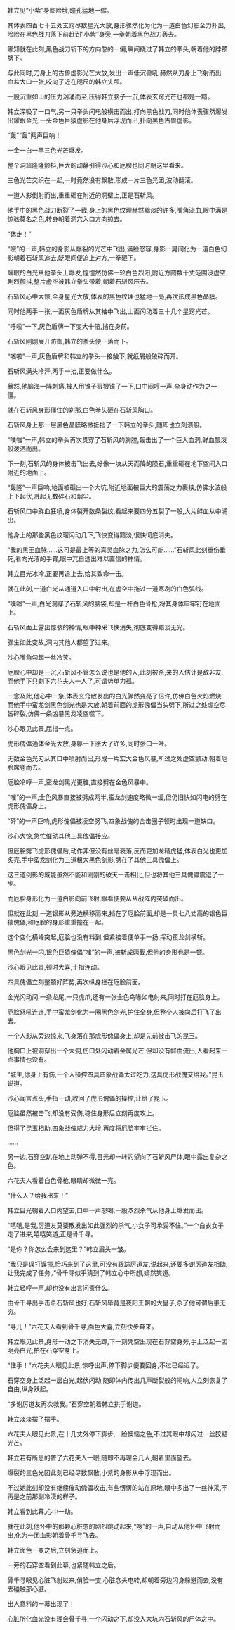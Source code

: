 
韩立见“小紫”身临险境,瞳孔猛地一缩。

其体表四百七十五处玄窍尽数星光大放,身形骤然化为化为一道白色幻影全力扑出,险险在黑色战刀落下前赶到”小紫”身旁,一拳朝着黑色战刀轰去。

哪知就在此刻,黑色战刀斩下的方向忽的一偏,瞬间绕过了韩立的拳头,朝着他的脖颈劈下。

与此同时,刀身上的古兽虚影光芒大放,发出一声低沉兽吼,赫然从刀身上飞射而出,血盆大口一张,咬向了近在咫尺的韩立头颅。

一股沉重如山的压力汹涌而至,压得韩立脑子一沉,体表玄窍光芒也都是一黯。

韩立深吸了一口气,另一只拳头闪电般横击而出,打向黑色战刀,同时他体表骤然爆发出耀眼金光,一头金色巨猿虚影在他身后浮现而出,扑向黑色古兽虚影。

“轰”“轰”两声巨响！

一金一白一黑三色光芒爆发。

整个洞窟隆隆颤抖,巨大的动静引得沙心和厄脍也同时朝这里看来。

三色光芒交织在一起,一时竟然没有飘散,形成一片三色光团,波动翻滚。

一道人影倒射而出,重重砸在附近的洞壁上,正是石斩风。

他手中的黑色战刀断裂了一截,身上的黑色纹理赫然黯淡的许多,嘴角流血,眼中满是惊骇莫名之色,转身朝着洞穴入口方向掠去。

“休走！”

“嗖”的一声,韩立的身影从爆裂的光芒中飞出,满脸怒容,身影一晃间化为一道白色幻影朝着石斩风追去,眨眼间便追上对方,一拳砸下。

耀眼的白光从他拳头上爆发,惶惶然仿佛一轮白色烈阳,附近方圆数十丈范围没虚空剧烈颤抖,整片虚空被韩立拳头带着,朝着石斩风压去。

石斩风心中大惊,全身星光大放,体表的黑色纹理也猛地一亮,再次形成黑色晶膜。

同时他两手一张,一面灰色盾牌从其袖中飞出,上面闪动着三十几个星窍光芒。

“呼啦”一下,灰色盾牌一下变大十倍,挡在身前。

石斩风刚刚展开防御,韩立的拳头便一落而下。

“嗤啦”一声,灰色盾牌和韩立的拳头一接触下,就纸屑般破碎而开。

石斩风满头冷汗,两手一抬,正要做什么。

蓦然,他脑海一阵刺痛,被人用锥子狠狠锥了一下,口中闷哼一声,全身动作为之一僵。

就在石斩风身形僵住的刹那,白色拳头砸在石斩风胸口。

石斩风身上那一层黑色晶膜略微抵挡了一下韩立的拳头,随即也立刻溃般。

“噗嗤”一声,韩立的拳头再次贯穿了石斩风的胸膛,轰击出了一个巨大血洞,鲜血瓢泼般泼洒而出。

下一刻,石斩风的身体被击飞出去,好像一块从天而降的陨石,重重砸在地下空间入口附近的地面上。

“轰隆”一声巨响,地面被砸出一个大坑,附近地面被巨大的震荡之力裹挟,仿佛水波般上下起伏,溅起无数碎石和烟尘。

石斩风口中鲜血狂喷,身体裂开数条裂纹,看起来要四分五裂了一般,大片鲜血从中涌出。

他身上的那些黑色纹理闪动几下,飞快变得黯淡,很快彻底消失。

“我的黑王血脉……这可是最上等的真灵血脉之力,怎么可能……”石斩风此刻重伤垂死,看向光洁的手臂,眼中兀自透出难以置信的神情。

韩立目光冰冷,正要再追上去,给其致命一击。

就在此刻,一道白光从通道入口中射出,在虚空中拖过一道寒冽的白色弧线。

“噗嗤”一声,白光洞穿了石斩风的脑袋,却是一杆白色骨枪,将其身体牢牢钉在地面上。

石斩风面上露出惊骇的神情,眼中神采飞快消失,彻底变得黯淡无光。

骤生如此变故,洞内其他人都望了过来。

沙心嘴角勾起一丝冷笑。

厄脍心中却是一沉,石斩风不管怎么说也是他的人,此刻被杀,来的人估计是敌非友,而他手下只剩下六花夫人一人了,可谓势单力孤。

一念及此,他心中一急,体表玄窍散发出的白光骤然变亮了倍许,仿佛白色火焰燃烧,而他手中蛮龙剑黑色剑光也是大放,朝着前面的虎形傀儡当头劈下,所过之处虚空尽皆碎裂,仿佛一条凶暴黑龙凌空噬下。

沙心眼见此景,屈指一点。

虎形傀儡通体金光大放,身躯一下涨大了许多,同时张口一吐。

无数金色光刃从其口中喷射而出,形成一片宏大金色风暴,所过之处虚空颤动,朝着厄脍席卷而去。

厄脍冷哼一声,蛮龙剑黑光更胜,直接劈在金色风暴中。

“嗤”的一声,金色风暴直接被劈成两半,蛮龙剑速度略微一缓,但仍旧快如闪电的劈在虎形傀儡身上。

“砰”的一声巨响,虎形傀儡被凌空劈飞,四象战傀的合击圈子顿时出现一道缺口。

沙心大惊,急忙催动其他三具傀儡接应。

但厄脍劈飞虎形傀儡后,动作非但没有丝毫衰落,反而更加龙精虎猛,体表白光也更加炙亮,手中蛮龙剑化为三道粗大黑色剑影,劈在了其他三具傀儡上。

这三道剑影的威能虽然不能和刚刚的破天一击相比,但也将其他三具傀儡震退了一步。

而厄脍身形化为一道白影向前飞射,眼看便要从从战阵内突破而出。

但就在此刻,一道银影从旁边横移而来,挡在了厄脍前面,却是一具七八丈高的银色巨猿傀儡,和厄脍的身形重重撞在一起。

这个变化横峰突起,厄脍也没有料到,但紧接着便单手一扬,挥动蛮龙剑横斩。

黑色剑光一闪,银色巨猿傀儡“嗤”的一声,被斩成两截,但他的身形也是一顿。

沙心眼见此景,顿时大喜,十指连动。

四具傀儡立刻整顿好阵势,再次纵身拦在厄脍前面。

金光闪动间,一条龙尾,一只虎爪,还有一张金色鸟喙如电射来,同时打在厄脍身上。

厄脍怒吼连连,手中蛮龙剑化为一圈黑色剑光,护住全身,但整个人被向后打飞了出去。

一个人影从旁边掠来,飞身落在那虎形傀儡身上,却是先前被击飞的昆玉。

他胸口上被洞穿出一个大洞,伤口处闪动着金属光芒,但却没有鲜血流出,人看起来一点事情也没有。

“城主,你身上有伤,一个人操控四具四象战儡太过吃力,这具虎形战傀交给我。”昆玉说道。

沙心闻言点头,手指一动,收回了虎形傀儡的操控,让给了昆玉。

厄脍虽然被击飞,却没有受伤,稳住身形后立刻再度攻上。

但得了昆玉相助,四象战傀威力大增,再度将厄脍牢牢拦住。

……

另一边,石穿空趴在地上动弹不得,目光却一转的望向了石斩风尸体,眼中露出复杂之色。

六花夫人看着白色骨枪,眼睛却微微一亮。

“什么人？给我出来！”

韩立目光朝着入口内望去,口中一声怒喝,一股浓烈杀气从他身上爆发而出。

“嘻嘻,是我,厉道友莫要散发出如此强烈的杀气,小女子可承受不住。”一个白衣女子走了进来,嘻嘻笑道,正是骨千寻。

“是你？你怎么会来到这里？”韩立眉头一皱。

“我只是误打误撞,恰巧来到了这里,可没有跟踪厉道友,说起来,还要多谢厉道友相助,让我完成了任务。”骨千寻似乎猜到了韩立心中所想,嫣然笑道。

韩立轻哼一声,却也没有出言问责什么。

由骨千寻出手击杀石斩风也好,石斩风毕竟是夜阳王朝的大皇子,杀了他可谓后患无穷。

“寻儿！”六花夫人看到骨千寻,面色大喜,立刻快步奔来。

韩立眼见此景,身形一动之下消失无踪,下一刻凭空出现在石穿空身旁,手上泛起一团明亮白光,拍在石穿空身上。

“住手！”六花夫人眼见此景,惊呼出声,停下脚步便要回身,不过已经迟了。

石穿空身上泛起一层白光,起伏闪动,随即体内传出几声断裂般的闷响,人立刻恢复了自由,纵身跃起。

“多谢厉道友再次救我。”石穿空朝着韩立拱手谢道。

韩立淡淡摆了摆手。

六花夫人眼见此景,在十几丈外停下脚步,一脸懊恼之色,不过其眼中却闪过一丝狡黠光芒。

韩立若有所思的瞥了六花夫人一眼,随即不再理会几人,朝着里面望去。

爆裂的三色光团此刻已经尽数飘散,小紫的身影从中浮现而出。

不过她此刻却没有继续催动傀儡攻击,有些愣愣的站在原地,眼中多出了一丝神采,不再是之前那副冷漠的样子。

韩立看到此幕,心中一动。

就在此刻,他怀中的那颗心脏忽的剧烈跳动起来,“嗖”的一声,自动从他怀中飞射而出,化为一团血影朝着骨千寻飞去。

韩立面色一变之后,立刻急追而上。

一旁的石穿空看到此幕,也紧随韩立之后。

骨千寻眼见心脏飞射过来,俏脸一变,心脏念头电转,却朝着旁边闪身躲避而去,没有去碰触那心脏。

出人意料的一幕出现了！

心脏所化血光没有理会骨千寻,一个闪动之下,却没入大坑内石斩风的尸体之中。